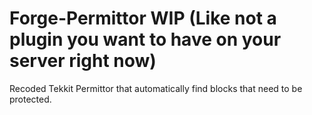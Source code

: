 Forge-Permittor WIP (Like not a plugin you want to have on your server right now)
===============

Recoded Tekkit Permittor that automatically find blocks that need to be protected.


